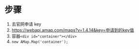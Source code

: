 # 步骤

1. 去官网申请 key
2. https://webapi.amap.com/maps?v=1.4.14&key=申请到的key值
3. 容器`<div id="container"></div>`
4. `new AMap.Map('container');`

